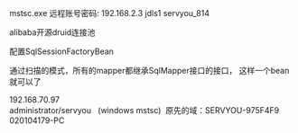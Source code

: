 mstsc.exe
远程账号密码:
192.168.2.3
jdls1
servyou_814


<!-- 要暴露的 bean 的引用 -->

alibaba开源druid连接池

<!-- 执行超过5秒的sql -->

配置SqlSessionFactoryBean

通过扫描的模式，所有的mapper都继承SqlMapper接口的接口， 这样一个bean就可以了

192.168.70.97  
administrator/servyou    (windows mstsc)  原先的域：SERVYOU-975F4F9
020104179-PC
